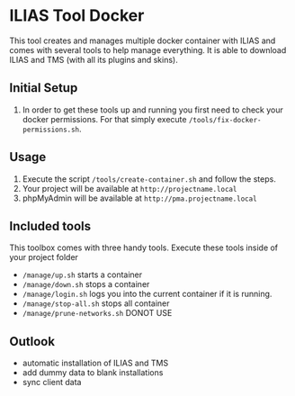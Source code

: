 # ILIAS Tool Docker

This tool creates and manages multiple docker container with ILIAS and comes with several tools to help manage everything. It is able to download ILIAS and TMS (with all its plugins and skins).

## Initial Setup

1. In order to get these tools up and running you first need to check your docker permissions. For that simply execute `/tools/fix-docker-permissions.sh`.

## Usage

1. Execute the script `/tools/create-container.sh` and follow the steps.
2. Your project will be available at `http://projectname.local`
3. phpMyAdmin will be available at `http://pma.projectname.local`

## Included tools

This toolbox comes with three handy tools. Execute these tools inside of your project folder

* `/manage/up.sh` starts a container
* `/manage/down.sh` stops a container
* `/manage/login.sh` logs you into the current container if it is running.
* `/manage/stop-all.sh` stops all container
* `/manage/prune-networks.sh` DONOT USE

## Outlook

* automatic installation of ILIAS and TMS
* add dummy data to blank installations
* sync client data
